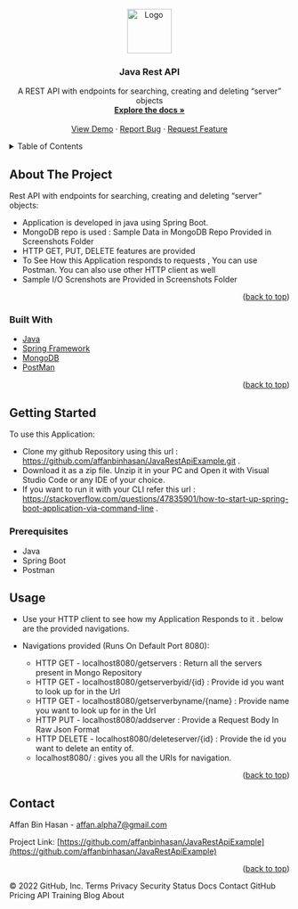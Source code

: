 <div id="top"></div>

<!-- PROJECT LOGO -->
<br />
<div align="center">
  <a href="https://github.com/affanbinhasan/JavaRestApiExample">
    <img src="https://encrypted-tbn0.gstatic.com/images?q=tbn:ANd9GcQl0H0xUMLRMHjhe5MRzGGbMLYLrGOsePKdzA&usqp=CAU" alt="Logo" width="80" height="80">
  </a>

<h3 align="center">Java Rest API </h3>

  <p align="center">
    A REST API with endpoints for searching, creating and deleting “server” objects
    <br />
    <a href="https://github.com/affanbinhasan/JavaRestApiExample"><strong>Explore the docs »</strong></a>
    <br />
    <br />
    <a href="https://github.com/affanbinhasan/JavaRestApiExample">View Demo</a>
    ·
    <a href="https://github.com/affanbinhasan/JavaRestApiExample/issues">Report Bug</a>
    ·
    <a href="https://github.com/affanbinhasan/JavaRestApiExample/issues">Request Feature</a>
  </p>
</div>



<!-- TABLE OF CONTENTS -->
<details>
  <summary>Table of Contents</summary>
  <ol>
    <li>
      <a href="#about-the-project">About The Project</a>
      <ul>
        <li><a href="#built-with">Built With</a></li>
      </ul>
    </li>
    <li>
      <a href="#getting-started">Getting Started</a>
      <ul>
        <li><a href="#prerequisites">Prerequisites</a></li>
      </ul>
    </li>
    <li><a href="#usage">Usage</a></li>
    <li><a href="#contact">Contact</a></li>
  </ol>
</details>



<!-- ABOUT THE PROJECT -->
## About The Project

Rest API with endpoints for searching, creating and deleting “server” objects:
  - Application is developed in java using Spring Boot.
  - MongoDB repo is used : Sample Data in MongoDB Repo Provided in Screenshots Folder
  - HTTP GET, PUT, DELETE features are provided
  - To See How this Application responds to requests , You can use Postman. You can also use other HTTP client as well
  - Sample I/O Screnshots are Provided in Screenshots Folder

<p align="right">(<a href="#top">back to top</a>)</p>

### Built With

* [Java](https://www.java.com/)
* [Spring Framework](https://spring.io/)
* [MongoDB](https://www.mongodb.com/)
* [PostMan](https://www.postman.com/)

<p align="right">(<a href="#top">back to top</a>)</p>



<!-- GETTING STARTED -->
## Getting Started

To use this Application:
* Clone my github Repository using this url : https://github.com/affanbinhasan/JavaRestApiExample.git .
* Download it as a zip file. Unzip it in your PC and Open it with Visual Studio Code or any IDE of your choice. 
* If you want to run it with your CLI refer this url : https://stackoverflow.com/questions/47835901/how-to-start-up-spring-boot-application-via-command-line .


### Prerequisites

* Java
* Spring Boot
* Postman
  
<!-- USAGE-->
## Usage
* Use your HTTP client to see how my Application Responds to it . below are the provided navigations.

* Navigations provided (Runs On Default Port 8080):
	- HTTP GET - localhost8080/getservers : Return all the servers present in Mongo Repository
	- HTTP GET - localhost8080/getserverbyid/{id} : Provide id you want to look up for in the Url
	- HTTP GET - localhost8080/getserverbyname/{name} : Provide name you want to look up for in the Url
	- HTTP PUT - localhost8080/addserver : Provide a Request Body In Raw Json Format
	- HTTP DELETE - localhost8080/deleteserver/{id} : Provide the id you want to delete an entity of.
	- localhost8080/ : gives you all the URIs for navigation.


<p align="right">(<a href="#top">back to top</a>)</p>


<!-- CONTACT -->
## Contact

Affan Bin Hasan - affan.alpha7@gmail.com

Project Link: [https://github.com/affanbinhasan/JavaRestApiExample](https://github.com/affanbinhasan/JavaRestApiExample)

<p align="right">(<a href="#top">back to top</a>)</p>


© 2022 GitHub, Inc.
Terms
Privacy
Security
Status
Docs
Contact GitHub
Pricing
API
Training
Blog
About

